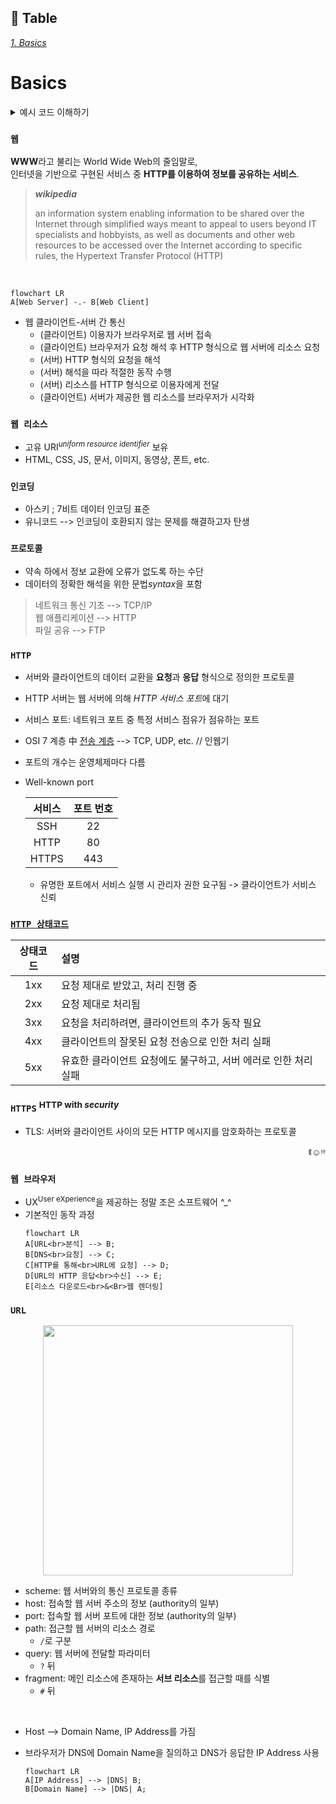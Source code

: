## 📝 Table <br>
[*1. Basics*](#basics)


# Basics

<details>
<summary>예시 코드 이해하기</summary>
<div markdown="1">
<br>

<code>👾 "Welcome Hackers :)" 가 출력되는 입력값 찾아보기</code>
```solve_me.c
#include <stdio.h>
#include <stdlib.h>
#include <string.h>
int main() {
  int sz = 0x30;
  char *buf = (char *)malloc(sizeof(char) * sz); //메모리 할당
  puts("Hello World!");
  printf("Education + Hack = ? ");
  fgets(buf, sz, stdin);
  if (!strncmp(buf, "DreamHack", 9))
    printf("Welcome Hackers :)\n");
  else
    printf("No No :(\n");
  return 0;
}
```
* ```malloc 함수```<sup>memory allocation</sup>: 요청한 크기의 메모리를 동적으로 할당하여 리턴
  * ```#include <stdlib.h>``` 헤더파일 명령어 필요
  * C언어는!!! 동적으로 size를 결정할 때 malloc 함수가 꼭 필요함!
* ```메모리를 동적 할당한다```: 런타임 도중 사용할 메모리 공간을 할당
  * 메모리는 힙 영역에 생성됨 cf) 정적 메모리 할당<sup>데이터, 스택 영역</sup>: 컴파일 타임에 메모리 크기 결정
* ```strncmp 함수```: 두 문자열을 비교하여 같으면 0, 다르면 음수or양수 리턴
  * **strncmp(str1, str2, n)**
    * 맨 앞 두 매개변수 --> 비교할 두 문자열
    * 세 번째 매개변수 n --> 비교할 문자열 길이
    * n > 0이어야하며, 두 문자열 중 더 적은 것을 기준으로 비교
  * ```#include <string.h>``` 헤더파일 명령어 필요

```solve_me.py
#!/usr/bin/python3
quiz = [116, 66, 85, 81, 93, 120, 81, 83, 91]
for i in range(len(quiz)):
    quiz[i] ^= 0x30
quiz = ''.join([chr(_) for _ in quiz])
answer = input()
if answer == quiz:
    print("Welcome Hackers :)")
else:
    print("No No :/")
```
 
</details>

### ```웹```
**WWW**라고 불리는 World Wide Web의 줄임말로,<br>인터넷을 기반으로 구현된 서비스 중 **HTTP를 이용하여 정보를 공유하는 서비스**.
> <b><i>wikipedia</i></b><br>
>
> an information system enabling information to be shared over the Internet through simplified ways meant to appeal to users beyond IT specialists and hobbyists, as well as documents and other web resources to be accessed over the Internet according to specific rules, the Hypertext Transfer Protocol (HTTP)
<br>

```mermaid
flowchart LR
A[Web Server] -.- B[Web Client]
```
* 웹 클라이언트-서버 간 통신
  * (클라이언트) 이용자가 브라우저로 웹 서버 접속
  * (클라이언트) 브라우저가 요청 해석 후 HTTP 형식으로 웹 서버에 리소스 요청
  * (서버) HTTP 형식의 요청을 해석
  * (서버) 해석을 따라 적절한 동작 수행
  * (서버) 리소스를 HTTP 형식으로 이용자에게 전달
  * (클라이언트) 서버가 제공한 웹 리소스를 브라우저가 시각화

### ```웹 리소스```
* 고유 URI<sup><i>uniform resource identifier</i></sup> 보유
* HTML, CSS, JS, 문서, 이미지, 동영상, 폰트, etc.

### ```인코딩```
* 아스키 ; 7비트 데이터 인코딩 표준
* 유니코드 --> 인코딩이 호환되지 않는 문제를 해결하고자 탄생

### ```프로토콜```
* 약속 하에서 정보 교환에 오류가 없도록 하는 수단
* 데이터의 정확한 해석을 위한 문법*syntax*을 포함
> 네트워크 통신 기초 --> TCP/IP<br>
> 웹 애플리케이션 --> HTTP<br>
> 파일 공유 --> FTP

### ```HTTP```
* 서버와 클라이언트의 데이터 교환을 **요청**과 **응답** 형식으로 정의한 프로토콜
* HTTP 서버는 웹 서버에 의해 *HTTP 서비스 포트*에 대기
* 서비스 포트: 네트워크 포트 중 특정 서비스 점유가 점유하는 포트
* OSI 7 계층 中 [전송 계층](https://ko.wikipedia.org/wiki/%EC%A0%84%EC%86%A1_%EA%B3%84%EC%B8%B5) --> TCP, UDP, etc. // 인웹기
* 포트의 개수는 운영체제마다 다름
* Well-known port
  
  |서비스|포트 번호|
  |:---:|:---:|
  |SSH|22|
  |HTTP|80|
  |HTTPS|443|
  * 유명한 포트에서 서비스 실행 시 관리자 권한 요구됨 -> 클라이언트가 서비스 신뢰

### [```HTTP 상태코드```](https://www.rfc-editor.org/rfc/rfc2616.html#section-6)
|상태코드|설명|
|:---:|:---|
|1xx|요청 제대로 받았고, 처리 진행 중|
|2xx|요청 제대로 처리됨|
|3xx|요청을 처리하려면, 클라이언트의 추가 동작 필요|
|4xx|클라이언트의 잘못된 요청 전송으로 인한 처리 실패|
|5xx|유효한 클라이언트 요청에도 불구하고, 서버 에러로 인한 처리 실패|

### ```HTTPS``` <sup>HTTP with *security*</sup>
* TLS: 서버와 클라이언트 사이의 모든 HTTP 메시지를 암호화하는 프로토콜

<p align="right">ꉂ☺ᵎᵎᵎ</p>

### ```웹 브라우저```
* UX<sup>User eXperience</sup>을 제공하는 정말 조은 소프트웨어 ^_^
* 기본적인 동작 과정
  ```mermaid
  flowchart LR
  A[URL<br>분석] --> B;
  B[DNS<br>요청] --> C;
  C[HTTP를 통해<br>URL에 요청] --> D;
  D[URL의 HTTP 응답<br>수신] --> E;
  E[리소스 다운로드<br>&<Br>웹 렌더링]
  ```

### ```URL```
<p align="center"><img src="https://github.com/redzzzi/Dreamhack23fall/assets/127263392/f9dc7964-3bb1-451c-9136-4b7254abd6ce" width="400px"></p>

* scheme: 웹 서버와의 통신 프로토콜 종류
* host: 접속할 웹 서버 주소의 정보 (authority의 일부)
* port: 접속할 웹 서버 포트에 대한 정보 (authority의 일부)
* path: 접근할 웹 서버의 리소스 경로
  * ```/```로 구분
* query: 웹 서버에 전달할 파라미터
  * ```?``` 뒤
* fragment: 메인 리소스에 존재하는 **서브 리소스**를 접근할 때를 식별
  * ```#``` 뒤
<br>

* Host --> Domain Name, IP Address를 가짐
* 브라우저가 DNS에 Domain Name을 질의하고 DNS가 응답한 IP Address 사용

  ```mermaid
  flowchart LR
  A[IP Address] --> |DNS| B;
  B[Domain Name] --> |DNS| A;
  ```

### 



  

